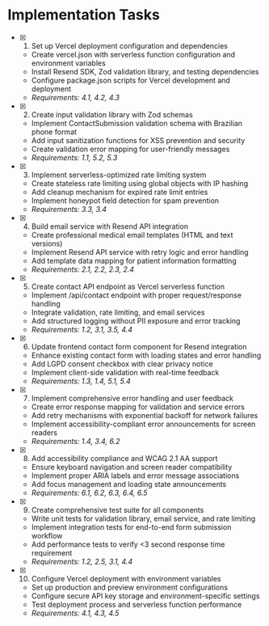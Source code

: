 # Implementation Tasks

- [x] 1. Set up Vercel deployment configuration and dependencies
  - Create vercel.json with serverless function configuration and environment variables
  - Install Resend SDK, Zod validation library, and testing dependencies
  - Configure package.json scripts for Vercel development and deployment
  - _Requirements: 4.1, 4.2, 4.3_

- [x] 2. Create input validation library with Zod schemas
  - Implement ContactSubmission validation schema with Brazilian phone format
  - Add input sanitization functions for XSS prevention and security
  - Create validation error mapping for user-friendly messages
  - _Requirements: 1.1, 5.2, 5.3_

- [x] 3. Implement serverless-optimized rate limiting system
  - Create stateless rate limiting using global objects with IP hashing
  - Add cleanup mechanism for expired rate limit entries
  - Implement honeypot field detection for spam prevention
  - _Requirements: 3.3, 3.4_

- [x] 4. Build email service with Resend API integration
  - Create professional medical email templates (HTML and text versions)
  - Implement Resend API service with retry logic and error handling
  - Add template data mapping for patient information formatting
  - _Requirements: 2.1, 2.2, 2.3, 2.4_

- [x] 5. Create contact API endpoint as Vercel serverless function
  - Implement /api/contact endpoint with proper request/response handling
  - Integrate validation, rate limiting, and email services
  - Add structured logging without PII exposure and error tracking
  - _Requirements: 1.2, 3.1, 3.5, 4.4_

- [x] 6. Update frontend contact form component for Resend integration
  - Enhance existing contact form with loading states and error handling
  - Add LGPD consent checkbox with clear privacy notice
  - Implement client-side validation with real-time feedback
  - _Requirements: 1.3, 1.4, 5.1, 5.4_

- [x] 7. Implement comprehensive error handling and user feedback
  - Create error response mapping for validation and service errors
  - Add retry mechanisms with exponential backoff for network failures
  - Implement accessibility-compliant error announcements for screen readers
  - _Requirements: 1.4, 3.4, 6.2_

- [x] 8. Add accessibility compliance and WCAG 2.1 AA support
  - Ensure keyboard navigation and screen reader compatibility
  - Implement proper ARIA labels and error message associations
  - Add focus management and loading state announcements
  - _Requirements: 6.1, 6.2, 6.3, 6.4, 6.5_

- [x] 9. Create comprehensive test suite for all components
  - Write unit tests for validation library, email service, and rate limiting
  - Implement integration tests for end-to-end form submission workflow
  - Add performance tests to verify <3 second response time requirement
  - _Requirements: 1.2, 2.5, 3.1, 4.4_

- [x] 10. Configure Vercel deployment with environment variables
  - Set up production and preview environment configurations
  - Configure secure API key storage and environment-specific settings
  - Test deployment process and serverless function performance
  - _Requirements: 4.1, 4.3, 4.5_